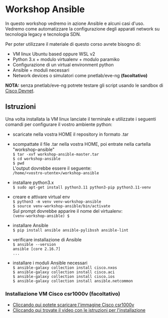 # Workshop Ansible

In questo workshop vedremo in azione Ansible e alcuni casi d'uso.<br>
Vedremo come automatizzare la configurazione degli apparati network su tecnologia legacy e tecnologia SDN.

Per poter utilizzare il materiale di questo corso avrete bisogno di:
*  VM linux Ubuntu based oppure WSL v2
*  Python 3.x + modulo virtualenv + modulo paramiko
*  Configurazione di un virtual environment python
*  Ansible + moduli necessari
*  Network devices o simulatori come pnetlab/eve-ng **(facoltativo)**

**NOTA:** senza pnetlab/eve-ng potrete testare gli script usando le sandbox di [Cisco Devnet](https://developer.cisco.com/site/sandbox/).

## Istruzioni
Una volta installata la VM linux lanciate il terminale e utilizzate i seguenti comandi per configurare il vostro ambiente python:

* scaricate nella vostra HOME il repository in formato .tar
* scompattate il file .tar nella vostra HOME, poi entrate nella cartella "workshop-ansible"<br>
`$ tar -xvf workshop-ansible-master.tar`<br>
`$ cd workshop-ansible`<br>
`$ pwd`<br>
L'output dovrebbe essere il seguente:<br>
`/home/<vostro-utente>/workshop-ansible`

*  installare python3.x<br>
`$ sudo apt-get install python3.11 python3-pip python3.11-venv`

*  creare e attivare virtual env<br>
`$ python3 -m venv venv-workshop-ansible`<br>
`$ source venv-workshop-ansible/bin/activate`<br>
Sul prompt dovrebbe apparire il nome del virtualenv:<br>
`(venv-workshop-ansible) $ `

*  installare Ansible<br>
`$ pip install ansible ansible-pylibssh ansible-lint`

* verificare installazione di Ansible<br>
`$ ansible --version`<br>
`ansible [core 2.16.7]`<br>
`...`<br>

* installare i moduli Ansible necessari<br>
`$ ansible-galaxy collection install cisco.nxos`<br>
`$ ansible-galaxy collection install cisco.aci`<br>
`$ ansible-galaxy collection install cisco.ios`<br>
`$ ansible-galaxy collection install ansible.netcommon`

### Installazione VM Cisco csr1000v (facoltativo)
* [Cliccando qui potete scaricare l'immagine Cisco csr1000v](https://software.cisco.com/download/home/284364978/type/282046477/release/Amsterdam-17.3.3)
* [Cliccando qui trovate il video con le istruzioni per l'installazione](https://www.youtube.com/watch?v=hnD_IKRiAmE)


